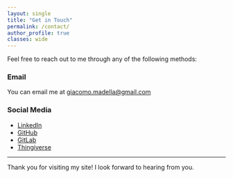 ```yaml
---
layout: single
title: "Get in Touch"
permalink: /contact/
author_profile: true
classes: wide
---
```


Feel free to reach out to me through any of the following methods:

### Email
You can email me at [giacomo.madella@gmail.com](mailto:giacomo.madella@gmail.com)

### Social Media
- [LinkedIn](https://www.linkedin.com/in/giacomomadella/)
- [GitHub](https://github.com/madella)
- [GitLab](https://gitlab.com/madella)
- [Thingiverse](https://www.thingiverse.com/madella__)
<!-- - [Instagram](https://www.instagram.com/madella__/) -->

---

Thank you for visiting my site! I look forward to hearing from you.